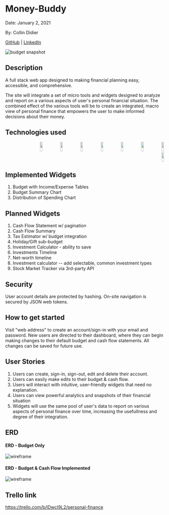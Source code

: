 # Money-Buddy

Date: January 2, 2021

By: Collin Didier


[GitHub](https://github.com/CDidier80) |
[LinkedIn](https://www.linkedin.com/in/collin-didier/) 

![budget snapshot](https://i.ibb.co/XtSGZcr/08-E081-DB-05-CC-4327-95-CC-0-B7-B198-C3-AE6.jpg)

## Description
A full stack web app designed to making financial planning easy, accessible, and comprehensive. 

The site will integrate a set of micro tools and widgets designed to analyze and report on a various aspects of user's personal financial situation. The combined effect of the various tools will be to create an integrated, macro view of  personal finance that empowers the user to make informed decisions about their money.

## Technologies used
   <div width="39%" align="right">
    <img width="12%" height=30px" src="https://img.shields.io/badge/-HTML5-E34F26?style=plastic-square&logo=html5&logoColor=white" />
    <img width="12%" height=30px" src="https://img.shields.io/badge/-CSS3-1572B6?style=flat-square&logo=css3" />
    <img width="12%" height=30px" src="https://img.shields.io/badge/-JavaScript-black?style=flat-square&logo=javascript" />
    <img width="12%" height=30px" src="https://img.shields.io/badge/-ReactJS-black?style=flat-square&logo=react" />
    <img width="12%" height=30px" src="https://img.shields.io/badge/-NodeJS-black?style=flat-square&logo=Node.js" />
    <img width="12%" height=30px" src="https://img.shields.io/badge/-ExpressJS-yellow?style=flat-square&logo=express" />
    <img width="12%" height=30px" src="https://img.shields.io/badge/-PostgreSQL-336791?style=flat-square&logo=postgresql" />
    <img width="12%" height=30px" src="https://img.shields.io/badge/-MaterialUI-blue?style=flat-square&logo=materialui" />
  </div>
</div>


## Implemented Widgets

1. Budget with Income/Expense Tables
2. Budget Summary Chart
3. Distribution of Spending Chart


## Planned Widgets

1. Cash Flow Statement w/ pagination
2. Cash Flow Summary
3. Tax Estimator w/ budget integration
4. Holiday/Gift sub-budget
5. Investment Calculator - ability to save 
6. Investments Timeline
7. Net-worth timeline
8. Investment calculator -- add selectable, common investment types
9. Stock Market Tracker via 3rd-party API


## Security

User account details are protected by hashing. On-site navigation is secured by JSON web tokens.


## How to get started

Visit "web address" to create an account/sign-in with your email and password.
New users are directed to their dashboard, where they can begin making changes to their
default budget and cash flow statements. All changes can be saved for future use.


## User Stories
1. Users can create, sign-in, sign-out, edit and delete their account.
2. Users can easily make edits to their budget & cash flow. 
3. Users will interact with intuitive, user-friendly widgets that need no explanation.
4. Users can view powerful analytics and snapshots of their financial situation
5. Widgets will use the same pool of user's data to report on various aspects of personal finance over time, increasing the usefullness and degree of their integration.

## ERD
#### ERD - Budget Only
![wireframe](https://i.ibb.co/y89h3P0/76-C6-D7-D9-165-C-4409-B6-DF-7-E3-BC51-B2432.jpg)

#### ERD - Budget & Cash Flow Implemented
![wireframe](https://i.ibb.co/kSM6BmR/DF72-CC96-8-F29-45-BC-8629-0-A9-AB345509-D.jpg)

<!-- ## Wireframe
![wireframe](./img/homepage.png) -->

## Trello link
https://trello.com/b/lDwcI9L2/personal-finance

